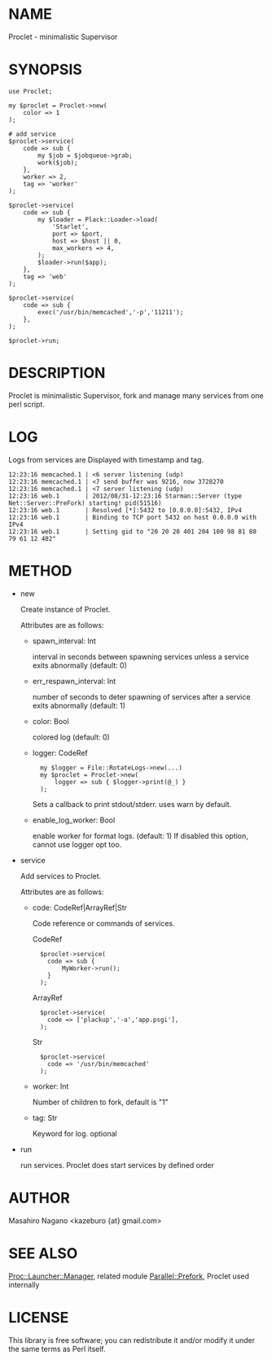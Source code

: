 # NAME

Proclet - minimalistic Supervisor

# SYNOPSIS

    use Proclet;

    my $proclet = Proclet->new(
        color => 1
    );

    # add service
    $proclet->service(
        code => sub {
            my $job = $jobqueue->grab;
            work($job);
        },
        worker => 2,
        tag => 'worker'
    );

    $proclet->service(
        code => sub {
            my $loader = Plack::Loader->load(
                'Starlet',
                port => $port,
                host => $host || 0,
                max_workers => 4,
            );
            $loader->run($app);
        },
        tag => 'web'
    );

    $proclet->service(
        code => sub {
            exec('/usr/bin/memcached','-p','11211');
        },
    );

    $proclet->run;

# DESCRIPTION

Proclet is minimalistic Supervisor, fork and manage many services from one perl script.

# LOG

Logs from services are Displayed with timestamp and tag.

    12:23:16 memcached.1 | <6 server listening (udp)
    12:23:16 memcached.1 | <7 send buffer was 9216, now 3728270
    12:23:16 memcached.1 | <7 server listening (udp)
    12:23:16 web.1       | 2012/08/31-12:23:16 Starman::Server (type Net::Server::PreFork) starting! pid(51516)
    12:23:16 web.1       | Resolved [*]:5432 to [0.0.0.0]:5432, IPv4
    12:23:16 web.1       | Binding to TCP port 5432 on host 0.0.0.0 with IPv4 
    12:23:16 web.1       | Setting gid to "20 20 20 401 204 100 98 81 80 79 61 12 402"

# METHOD

- new

    Create instance of Proclet.

    Attributes are as follows:

    - spawn\_interval: Int

        interval in seconds between spawning services unless a service exits abnormally (default: 0)

    - err\_respawn\_interval: Int

        number of seconds to deter spawning of services after a service exits abnormally (default: 1)

    - color: Bool

        colored log (default: 0)

    - logger: CodeRef

            my $logger = File::RotateLogs->new(...)
            my $proclet = Proclet->new(
                logger => sub { $logger->print(@_) }
            );
            

        Sets a callback to print stdout/stderr. uses warn by default.

    - enable\_log\_worker: Bool

        enable worker for format logs. (default: 1)
        If disabled this option, cannot use logger opt too.

- service

    Add services to Proclet.

    Attributes are as follows:

    - code: CodeRef|ArrayRef|Str

        Code reference or commands of services.

        CodeRef

            $proclet->service(
              code => sub {
                  MyWorker->run();
              }
            );

        ArrayRef

            $proclet->service(
              code => ['plackup','-a','app.psgi'],
            );

        Str

            $proclet->service(
              code => '/usr/bin/memcached'
            );

    - worker: Int

        Number of children to fork, default is "1"

    - tag: Str

        Keyword for log. optional

- run

    run services. Proclet does start services by defined order

# AUTHOR

Masahiro Nagano <kazeburo {at} gmail.com>

# SEE ALSO

[Proc::Launcher::Manager](http://search.cpan.org/perldoc?Proc::Launcher::Manager), related module
[Parallel::Prefork](http://search.cpan.org/perldoc?Parallel::Prefork), Proclet used internally

# LICENSE

This library is free software; you can redistribute it and/or modify
it under the same terms as Perl itself.
